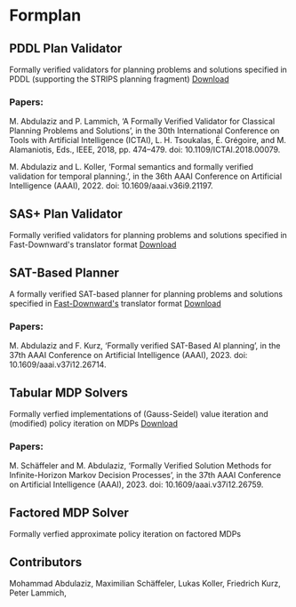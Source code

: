 # Formplan

## PDDL Plan Validator
Formally verified validators for planning problems and solutions specified in PDDL (supporting the STRIPS planning fragment) [Download](https://github.com/mabdula/PDDL_STRIPS_Verified_Validator) 

### Papers:

M. Abdulaziz and P. Lammich, ‘A Formally Verified Validator for Classical Planning Problems and Solutions’, in the 30th International Conference on Tools with Artificial Intelligence (ICTAI), L. H. Tsoukalas, É. Grégoire, and M. Alamaniotis, Eds., IEEE, 2018, pp. 474–479. doi: 10.1109/ICTAI.2018.00079.

M. Abdulaziz and L. Koller, ‘Formal semantics and formally verified validation for temporal planning.’, in the 36th AAAI Conference on Artificial Intelligence (AAAI), 2022. doi: 10.1609/aaai.v36i9.21197.


## SAS+ Plan Validator
Formally verified validators for planning problems and solutions specified in Fast-Downward's translator format [Download](https://mabdula.github.io/sw/SASP_val.tgz)

## SAT-Based Planner
A formally verified SAT-based planner for planning problems and solutions specified in [Fast-Downward's](https://www.fast-downward.org/TranslatorOutputFormat) translator format [Download](https://github.com/mabdula/Verified-SAT-Based-Planning)

### Papers:

M. Abdulaziz and F. Kurz, ‘Formally verified SAT-Based AI planning’, in the 37th AAAI Conference on Artificial Intelligence (AAAI), 2023. doi: 10.1609/aaai.v37i12.26714.

## Tabular MDP Solvers
Formally verfied implementations of (Gauss-Seidel) value iteration and (modified) policy iteration on MDPs [Download](https://github.com/schaeffm/mdps-isabelle-hol)

### Papers:

M. Schäffeler and M. Abdulaziz, ‘Formally Verified Solution Methods for Infinite-Horizon Markov Decision Processes’, in the 37th AAAI Conference on Artificial Intelligence (AAAI), 2023. doi: 10.1609/aaai.v37i12.26759.


## Factored MDP Solver
Formally verfied approximate policy iteration on factored MDPs

## Contributors
Mohammad Abdulaziz, Maximilian Schäffeler, Lukas Koller, Friedrich Kurz, Peter Lammich, 
